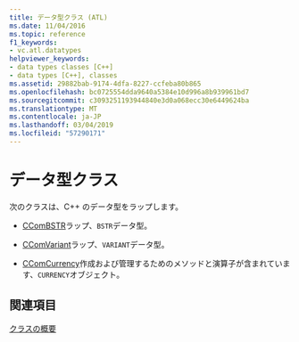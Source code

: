 ```yaml
---
title: データ型クラス (ATL)
ms.date: 11/04/2016
ms.topic: reference
f1_keywords:
- vc.atl.datatypes
helpviewer_keywords:
- data types classes [C++]
- data types [C++], classes
ms.assetid: 29882bab-9174-4dfa-8227-ccfeba80b865
ms.openlocfilehash: bc0725554dda9640a5384e10d996a8b939961bd7
ms.sourcegitcommit: c3093251193944840e3d0a068ecc30e6449624ba
ms.translationtype: MT
ms.contentlocale: ja-JP
ms.lasthandoff: 03/04/2019
ms.locfileid: "57290171"
---
```

# <a name="data-types-classes"></a>データ型クラス

次のクラスは、C++ のデータ型をラップします。

- [CComBSTR](../atl/reference/ccombstr-class.md)ラップ、`BSTR`データ型。

- [CComVariant](../atl/reference/ccomvariant-class.md)ラップ、`VARIANT`データ型。

- [CComCurrency](../atl/reference/ccomcurrency-class.md)作成および管理するためのメソッドと演算子が含まれています、`CURRENCY`オブジェクト。

## <a name="see-also"></a>関連項目

[クラスの概要](../atl/atl-class-overview.md)
